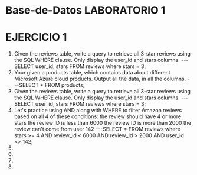 # Base-de-Datos LABORATORIO 1
# EJERCICIO 1
1. Given the reviews table, write a query to retrieve all 3-star reviews using the SQL WHERE clause. Only display the user_id and stars columns.
    ---SELECT user_id, stars FROM reviews
       where stars = 3;
2. Your given a products table, which contains data about different Microsoft Azure cloud products. Output all the data, in all the columns.
    ---SELECT * FROM products;
3. Given the reviews table, write a query to retrieve all 3-star reviews using the SQL WHERE clause. Only display the user_id and stars columns.
    ---SELECT user_id, stars FROM reviews
       where stars = 3;
4. Let's practice using AND along with WHERE to filter Amazon reviews based on all 4 of these conditions:
   the review should have 4 or more stars
   the review ID is less than 6000
   the review ID is more than 2000
   the review can't come from user 142
    ---SELECT * FROM reviews
       where stars >= 4 AND review_id < 6000 AND review_id > 2000 AND user_id <> 142;
5.
6.
7.
8.